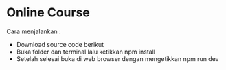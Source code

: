 # Online Course

Cara menjalankan :
<ul>
  <li>Download source code berikut</li>
  <li>Buka folder dan terminal lalu ketikkan npm install</li>
  <li>Setelah selesai buka di web browser dengan mengetikkan npm run dev</li>
</ul>
